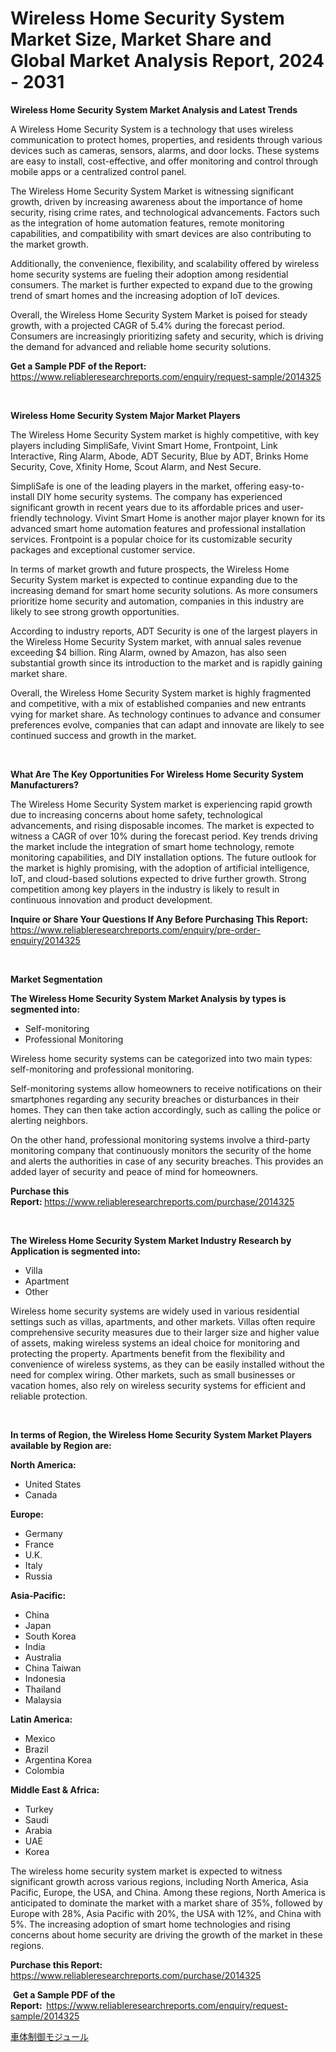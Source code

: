 <p><h1>Wireless Home Security System Market Size, Market Share and Global Market Analysis Report, 2024 - 2031</h1></p><p><strong>Wireless Home Security System Market Analysis and Latest Trends</strong></p>
<p><p>A Wireless Home Security System is a technology that uses wireless communication to protect homes, properties, and residents through various devices such as cameras, sensors, alarms, and door locks. These systems are easy to install, cost-effective, and offer monitoring and control through mobile apps or a centralized control panel.</p><p>The Wireless Home Security System Market is witnessing significant growth, driven by increasing awareness about the importance of home security, rising crime rates, and technological advancements. Factors such as the integration of home automation features, remote monitoring capabilities, and compatibility with smart devices are also contributing to the market growth.</p><p>Additionally, the convenience, flexibility, and scalability offered by wireless home security systems are fueling their adoption among residential consumers. The market is further expected to expand due to the growing trend of smart homes and the increasing adoption of IoT devices.</p><p>Overall, the Wireless Home Security System Market is poised for steady growth, with a projected CAGR of 5.4% during the forecast period. Consumers are increasingly prioritizing safety and security, which is driving the demand for advanced and reliable home security solutions.</p></p>
<p><strong>Get a Sample PDF of the Report:&nbsp;</strong> <a href="https://www.reliableresearchreports.com/enquiry/request-sample/2014325">https://www.reliableresearchreports.com/enquiry/request-sample/2014325</a></p>
<p>&nbsp;</p>
<p><strong>Wireless Home Security System Major Market Players</strong></p>
<p><p>The Wireless Home Security System market is highly competitive, with key players including SimpliSafe, Vivint Smart Home, Frontpoint, Link Interactive, Ring Alarm, Abode, ADT Security, Blue by ADT, Brinks Home Security, Cove, Xfinity Home, Scout Alarm, and Nest Secure. </p><p>SimpliSafe is one of the leading players in the market, offering easy-to-install DIY home security systems. The company has experienced significant growth in recent years due to its affordable prices and user-friendly technology. Vivint Smart Home is another major player known for its advanced smart home automation features and professional installation services. Frontpoint is a popular choice for its customizable security packages and exceptional customer service.</p><p>In terms of market growth and future prospects, the Wireless Home Security System market is expected to continue expanding due to the increasing demand for smart home security solutions. As more consumers prioritize home security and automation, companies in this industry are likely to see strong growth opportunities.</p><p>According to industry reports, ADT Security is one of the largest players in the Wireless Home Security System market, with annual sales revenue exceeding $4 billion. Ring Alarm, owned by Amazon, has also seen substantial growth since its introduction to the market and is rapidly gaining market share.</p><p>Overall, the Wireless Home Security System market is highly fragmented and competitive, with a mix of established companies and new entrants vying for market share. As technology continues to advance and consumer preferences evolve, companies that can adapt and innovate are likely to see continued success and growth in the market.</p></p>
<p>&nbsp;</p>
<p><strong>What Are The Key Opportunities For Wireless Home Security System Manufacturers?</strong></p>
<p><p>The Wireless Home Security System market is experiencing rapid growth due to increasing concerns about home safety, technological advancements, and rising disposable incomes. The market is expected to witness a CAGR of over 10% during the forecast period. Key trends driving the market include the integration of smart home technology, remote monitoring capabilities, and DIY installation options. The future outlook for the market is highly promising, with the adoption of artificial intelligence, IoT, and cloud-based solutions expected to drive further growth. Strong competition among key players in the industry is likely to result in continuous innovation and product development.</p></p>
<p><strong>Inquire or Share Your Questions If Any Before Purchasing This Report:</strong> <a href="https://www.reliableresearchreports.com/enquiry/pre-order-enquiry/2014325">https://www.reliableresearchreports.com/enquiry/pre-order-enquiry/2014325</a></p>
<p>&nbsp;</p>
<p><strong>Market Segmentation</strong></p>
<p><strong>The Wireless Home Security System Market Analysis by types is segmented into:</strong></p>
<p><ul><li>Self-monitoring</li><li>Professional Monitoring</li></ul></p>
<p><p>Wireless home security systems can be categorized into two main types: self-monitoring and professional monitoring. </p><p>Self-monitoring systems allow homeowners to receive notifications on their smartphones regarding any security breaches or disturbances in their homes. They can then take action accordingly, such as calling the police or alerting neighbors. </p><p>On the other hand, professional monitoring systems involve a third-party monitoring company that continuously monitors the security of the home and alerts the authorities in case of any security breaches. This provides an added layer of security and peace of mind for homeowners.</p></p>
<p><strong>Purchase this Report:&nbsp;</strong><a href="https://www.reliableresearchreports.com/purchase/2014325">https://www.reliableresearchreports.com/purchase/2014325</a></p>
<p>&nbsp;</p>
<p><strong>The Wireless Home Security System Market Industry Research by Application is segmented into:</strong></p>
<p><ul><li>Villa</li><li>Apartment</li><li>Other</li></ul></p>
<p><p>Wireless home security systems are widely used in various residential settings such as villas, apartments, and other markets. Villas often require comprehensive security measures due to their larger size and higher value of assets, making wireless systems an ideal choice for monitoring and protecting the property. Apartments benefit from the flexibility and convenience of wireless systems, as they can be easily installed without the need for complex wiring. Other markets, such as small businesses or vacation homes, also rely on wireless security systems for efficient and reliable protection.</p></p>
<p>&nbsp;</p>
<p><strong>In terms of Region, the Wireless Home Security System Market Players available by Region are:</strong></p>
<p>
    <p> <strong> North America: </strong>
        <ul>
            <li>United States</li>
            <li>Canada</li>
        </ul>
        </p> 
    <p> <strong> Europe: </strong>
        <ul>
            <li>Germany</li>
            <li>France</li>
            <li>U.K.</li>
            <li>Italy</li>
            <li>Russia</li>
        </ul>
        </p> 
    <p> <strong> Asia-Pacific: </strong>
        <ul>
            <li>China</li>
            <li>Japan</li>
            <li>South Korea</li>
            <li>India</li>
            <li>Australia</li>
            <li>China Taiwan</li>
            <li>Indonesia</li>
            <li>Thailand</li>
            <li>Malaysia</li>
        </ul>
        </p> 
    <p> <strong> Latin America: </strong>
        <ul>
            <li>Mexico</li>
            <li>Brazil</li>
            <li>Argentina Korea</li>
            <li>Colombia</li>
        </ul>
        </p> 
    <p> <strong> Middle East & Africa: </strong>
        <ul>
            <li>Turkey</li>
            <li>Saudi</li>
            <li>Arabia</li>
            <li>UAE</li>
            <li>Korea</li>
        </ul>
    </p>
    </p>
<p><p>The wireless home security system market is expected to witness significant growth across various regions, including North America, Asia Pacific, Europe, the USA, and China. Among these regions, North America is anticipated to dominate the market with a market share of 35%, followed by Europe with 28%, Asia Pacific with 20%, the USA with 12%, and China with 5%. The increasing adoption of smart home technologies and rising concerns about home security are driving the growth of the market in these regions.</p></p>
<p><strong>Purchase this Report: </strong><a href="https://www.reliableresearchreports.com/purchase/2014325">https://www.reliableresearchreports.com/purchase/2014325</a></p>
<p>&nbsp;<strong>Get a Sample PDF of the Report:&nbsp;&nbsp;</strong><a href="https://www.reliableresearchreports.com/enquiry/request-sample/2014325">https://www.reliableresearchreports.com/enquiry/request-sample/2014325</a></p>
<p><strong></strong></p>
<p><p><a href="https://github.com/one-cool-chick/Market-Research-Report-List-1/blob/main/246638311011.md">車体制御モジュール</a></p></p>